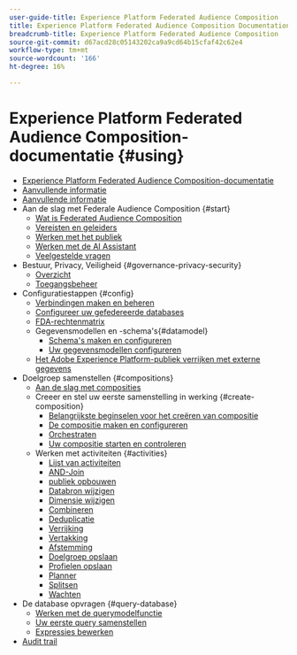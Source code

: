 ```yaml
---
user-guide-title: Experience Platform Federated Audience Composition
title: Experience Platform Federated Audience Composition Documentation
breadcrumb-title: Experience Platform Federated Audience Composition
source-git-commit: d67acd28c05143202ca9a9cd64b15cfaf42c62e4
workflow-type: tm+mt
source-wordcount: '166'
ht-degree: 16%

---
```



# Experience Platform Federated Audience Composition-documentatie {#using}

+ [Experience Platform Federated Audience Composition-documentatie](home.md)
+ [Aanvullende informatie](start/release-notes.md)
+ [Aanvullende informatie](start/e-release-notes.md)
+ Aan de slag met Federale Audience Composition {#start}
   + [Wat is Federated Audience Composition](start/get-started.md)
   + [Vereisten en geleiders](start/access-prerequisites.md)
   + [Werken met het publiek](start/audiences.md)
   + [Werken met de AI Assistant](start/ai-assistant.md)
   + [Veelgestelde vragen](start/faq.md)
+ Bestuur, Privacy, Veiligheid {#governance-privacy-security}
   + [Overzicht](./governance-privacy-security/home.md)
   + [Toegangsbeheer](governance-privacy-security/access-control.md)
+ Configuratiestappen {#config}
   + [Verbindingen maken en beheren](connections/connections.md)
   + [Configureer uw gefedereerde databases](connections/federated-db.md)
   + [FDA-rechtenmatrix](connections/fda-rights.md)
   + Gegevensmodellen en -schema&#39;s{#datamodel}
      + [Schema&#39;s maken en configureren](customer/schemas.md)
      + [Uw gegevensmodellen configureren](data-management/gs-models.md)
   + [Het Adobe Experience Platform-publiek verrijken met externe gegevens](connections/destinations.md)
+ Doelgroep samenstellen {#compositions}
   + [Aan de slag met composities](compositions/gs-compositions.md)
   + Creeer en stel uw eerste samenstelling in werking {#create-composition}
      + [Belangrijkste beginselen voor het creëren van compositie](compositions/gs-composition-creation.md)
      + [De compositie maken en configureren](compositions/create-composition.md)
      + [Orchestraten](compositions/orchestrate-activities.md)
      + [Uw compositie starten en controleren](compositions/start-monitor-composition.md)
   + Werken met activiteiten {#activities}
      + [Lijst van activiteiten](compositions/activities/about-activities.md)
      + [AND-Join](compositions/activities/and-join.md)
      + [publiek opbouwen](compositions/activities/build-audience.md)
      + [Databron wijzigen](compositions/activities/change-data-source.md)
      + [Dimensie wijzigen](compositions/activities/change-dimension.md)
      + [Combineren](compositions/activities/combine.md)
      + [Deduplicatie](compositions/activities/deduplication.md)
      + [Verrijking](compositions/activities/enrichment.md)
      + [Vertakking](compositions/activities/fork.md)
      + [Afstemming](compositions/activities/reconciliation.md)
      + [Doelgroep opslaan](compositions/activities/save-audience.md)
      + [Profielen opslaan](compositions/activities/save-profiles.md)
      + [Planner](compositions/activities/scheduler.md)
      + [Splitsen](compositions/activities/split.md)
      + [Wachten](compositions/activities/wait.md)
+ De database opvragen {#query-database}
   + [Werken met de querymodelfunctie](query/query-modeler-overview.md)
   + [Uw eerste query samenstellen](query/build-query.md)
   + [Expressies bewerken](query/expression-editor.md)
+ [Audit trail](admin/audit-trail.md)

